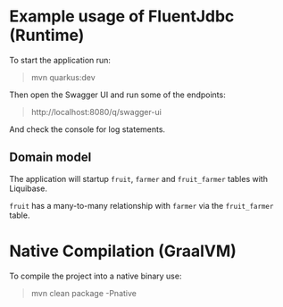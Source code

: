 # Example usage of FluentJdbc (Runtime)

To start the application run: 
> mvn quarkus:dev

Then open the Swagger UI and run some of the endpoints:
> http://localhost:8080/q/swagger-ui

And check the console for log statements.

## Domain model

The application will startup `fruit`, `farmer` and `fruit_farmer` tables with Liquibase.

`fruit` has a many-to-many relationship with `farmer` via the `fruit_farmer` table.

# Native Compilation (GraalVM)

To compile the project into a native binary use:

> mvn clean package -Pnative
